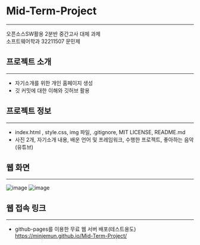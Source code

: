 # Mid-Term-Project
---
오픈소스SW활용 2분반 중간고사 대체 과제<br>
소프트웨어학과 32211507 문민제

## 프로젝트 소개
---
* 자기소개를 위한 개인 홈페이지 생성
* 깃 커밋에 대한 이해와 깃허브 활용 

## 프로젝트 정보
---
* index.html , style.css, img 파일, .gitignore, MIT LICENSE, README.md
* 사진 2개, 자기소개 내용, 배운 언어 및 프레임워크, 수행한 프로젝트, 좋아하는 음악(유튜브)

## 웹 화면
---
![image](https://user-images.githubusercontent.com/122153602/235481431-9b103915-c443-4b2b-863f-b5eafecbb324.png)
![image](https://user-images.githubusercontent.com/122153602/235482064-859b5427-0462-43db-9f80-d83924b5c725.png)

## 웹 접속 링크
---
* github-pages를 이용한 무료 웹 서버 배포(테스트용도)<br>
https://minjemun.github.io/Mid-Term-Project/
